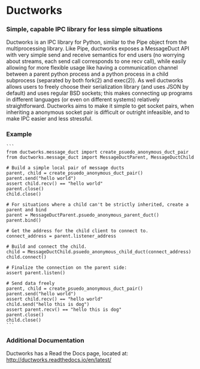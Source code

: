 # Ductworks

### Simple, capable IPC library for less simple situations

Ductworks is an IPC library for Python, similar to the Pipe object from the multiprocessing library. Like Pipe,
ductworks exposes a MessageDuct API with very simple send and receive semantics for end users (no worrying about 
streams, each send call corresponds to one recv call), while easily allowing for more flexible usage like having
a communication channel between a parent python process and a python process in a child subprocess (separated by 
both fork(2) and exec(2)). As well ductworks allows users to freely choose their serialization library (and uses JSON
by default) and uses regular BSD sockets; this makes connecting up programs in different languages (or even on 
different systems) relatively straightforward. Ductworks aims to make it simple to get socket pairs, when inheriting
a anonymous socket pair is difficult or outright infeasible, and to make IPC easier and less stressful.

### Example

    ```
    from ductworks.message_duct import create_psuedo_anonymous_duct_pair
    from ductworks.message_duct import MessageDuctParent, MessageDuctChild
    
    # Build a simple local pair of message ducts
    parent, child = create_psuedo_anonymous_duct_pair()
    parent.send("hello world")
    assert child.recv() == "hello world"
    parent.close()
    child.close()
    
    # For situations where a child can't be strictly inherited, create a parent and bind
    parent = MessageDuctParent.psuedo_anonymous_parent_duct()
    parent.bind()
    
    # Get the address for the child client to connect to.
    connect_address = parent.listener_address
    
    # Build and connect the child.
    child = MessageDuctChild.psuedo_anonymous_child_duct(connect_address)
    child.connect()
    
    # Finalize the connection on the parent side:
    assert parent.listen()
    
    # Send data freely
    parent, child = create_psuedo_anonymous_duct_pair()
    parent.send("hello world")
    assert child.recv() == "hello world"
    child.send("hello this is dog")
    assert parent.recv() == "hello this is dog"
    parent.close()
    child.close()
    ```

### Additional Documentation

Ductworks has a Read the Docs page, located at:
http://ductworks.readthedocs.io/en/latest/